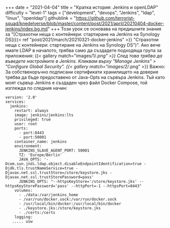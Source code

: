 +++
date = "2021-04-04"
title = "Кратка история: Jenkins и openLDAP"
difficulty = "level-1"
tags = ["development", "devops", "Jenkins", "ldap", "linux", "openldap"]
githublink = "https://github.com/terrorist-squad/knedelverse/blob/master/content/post/2021/april/20210404-docker-jenkins/index.bg.md"
+++
Този урок се основава на предишните знания за "[Страхотни неща с контейнери: стартиране на Jenkins на Synology DS]({{< ref "post/2021/march/20210321-docker-jenkins" >}} "Страхотни неща с контейнери: стартиране на Jenkins на Synology DS")". Ако вече имате LDAP в началото, трябва само да създадете подходяща група за приложения:
{{< gallery match="images/1/*.png" >}}
След това трябва да въведете настройките в Jenkins. Кликвам върху "Manage Jenkins" > "Configure Global Security".
{{< gallery match="images/2/*.png" >}}
Важно: За собственоръчно подписани сертификати хранилището на доверие трябва да бъде предоставено от Java-Opts на сървъра Jenkins. Тъй като моят сървър Jenkins е създаден чрез файл Docker Compose, той изглежда по следния начин:
```
version: '2.0'
services:
  jenkins:
    restart: always
    image: jenkins/jenkins:lts
    privileged: true
    user: root
    ports:
      - port:8443
      - port:50001
    container_name: jenkins
    environment:
      JENKINS_SLAVE_AGENT_PORT: 50001
      TZ: 'Europe/Berlin'
      JAVA_OPTS: '-Dcom.sun.jndi.ldap.object.disableEndpointIdentification=true -Djdk.tls.trustNameService=true -Djavax.net.ssl.trustStore=/store/keystore.jks -Djavax.net.ssl.trustStorePassword=pass'
      JENKINS_OPTS: "--httpsKeyStore='/store/keystore.jks' --httpsKeyStorePassword='pass' --httpPort=-1 --httpsPort=8443"
    volumes:
      - ./data:/var/jenkins_home
      - /var/run/docker.sock:/var/run/docker.sock
      - /usr/local/bin/docker:/usr/local/bin/docker
      - ./keystore.jks:/store/keystore.jks
      - ./certs:/certs
    logging:
   ..... usw

   ```